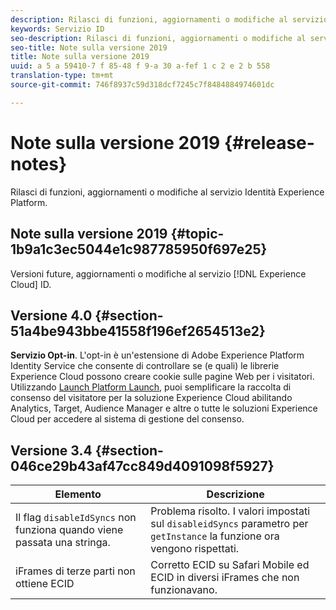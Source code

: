 ```yaml
---
description: Rilasci di funzioni, aggiornamenti o modifiche al servizio Identità Experience Platform.
keywords: Servizio ID
seo-description: Rilasci di funzioni, aggiornamenti o modifiche al servizio Identità Experience Platform.
seo-title: Note sulla versione 2019
title: Note sulla versione 2019
uuid: a 5 a 59410-7 f 85-48 f 9-a 30 a-fef 1 c 2 e 2 b 558
translation-type: tm+mt
source-git-commit: 746f8937c59d318dcf7245c7f8484884974601dc

---
```



# Note sulla versione 2019 {#release-notes}

Rilasci di funzioni, aggiornamenti o modifiche al servizio Identità Experience Platform.

## Note sulla versione 2019 {#topic-1b9a1c3ec5044e1c987785950f697e25}

Versioni future, aggiornamenti o modifiche al servizio [!DNL Experience Cloud] ID.

## Versione 4.0 {#section-51a4be943bbe41558f196ef2654513e2}

**Servizio Opt-in**. L&#39;opt-in è un&#39;estensione di Adobe Experience Platform Identity Service che consente di controllare se (e quali) le librerie Experience Cloud possono creare cookie sulle pagine Web per i visitatori. Utilizzando [Launch Platform Launch](https://docs.adobelaunch.com/), puoi semplificare la raccolta di consenso del visitatore per la soluzione Experience Cloud abilitando Analytics, Target, Audience Manager e altre o tutte le soluzioni Experience Cloud per accedere al sistema di gestione del consenso.

## Versione 3.4 {#section-046ce29b43af47cc849d4091098f5927}

| Elemento | Descrizione |
|---|---|
| Il flag `disableIdSyncs` non funziona quando viene passata una stringa. | Problema risolto. I valori impostati sul `disableidSyncs` parametro per `getInstance` la funzione ora vengono rispettati. |
| iFrames di terze parti non ottiene ECID | Corretto ECID su Safari Mobile ed ECID in diversi iFrames che non funzionavano. |

